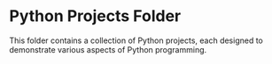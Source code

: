 # Python Projects Folder
This folder contains a collection of Python projects, each designed to demonstrate various aspects of Python programming.
